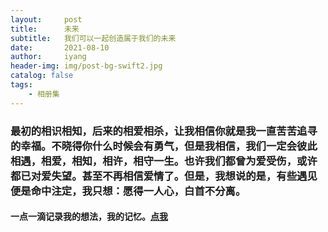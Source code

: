 ```yaml
---
layout:     post
title:      未来
subtitle:   我们可以一起创造属于我们的未来
date:       2021-08-10
author:     iyang
header-img: img/post-bg-swift2.jpg
catalog: false
tags:
    - 相册集
---
```


### 最初的相识相知，后来的相爱相杀，让我相信你就是我一直苦苦追寻的幸福。不晓得你什么时候会有勇气，但是我相信，我们一定会彼此相遇，相爱，相知，相许，相守一生。也许我们都曾为爱受伤，或许都已对爱失望。甚至不再相信爱情了。但是，我想说的是，有些遇见便是命中注定，我只想：愿得一人心，白首不分离。


#### 一点一滴记录我的想法，我的记忆。[点我](/future/index.html)
